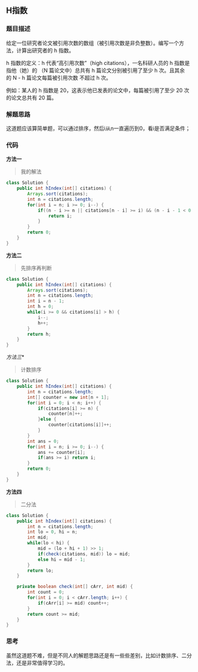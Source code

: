 ## H指数

### 题目描述
给定一位研究者论文被引用次数的数组（被引用次数是非负整数）。编写一个方法，计算出研究者的 h 指数。

h 指数的定义：h 代表“高引用次数”（high citations），一名科研人员的 h 指数是指他（她）的 （N 篇论文中）总共有 h 篇论文分别被引用了至少 h 次。且其余的 N - h 篇论文每篇被引用次数 不超过 h 次。

例如：某人的 h 指数是 20，这表示他已发表的论文中，每篇被引用了至少 20 次的论文总共有 20 篇。

### 解题思路
这道题应该算简单题，可以通过排序，然后i从n一直遍历到0，看i是否满足条件；

### 代码

**方法一**
>我的解法

```java
class Solution {
    public int hIndex(int[] citations) {
        Arrays.sort(citations);
        int n = citations.length;
        for(int i = n; i >= 0; i--) {
            if((n - i >= n || citations[n - i] >= i) && (n - i - 1 < 0 || (citations[n - i - 1] <= i))) {
                return i;
            }
        }
        return 0;
    }
}
```

**方法二**
> 先排序再判断

```java
class Solution {
    public int hIndex(int[] citations) {
        Arrays.sort(citations);
        int n = citations.length;
        int i = n - 1;
        int h = 0;
        while(i >= 0 && citations[i] > h) {
            i--;
            h++;
        }
        return h;
    }
}
```

*方法三**
> 计数排序

```java
class Solution {
    public int hIndex(int[] citations) {
        int n = citations.length;
        int[] counter = new int[n + 1];
        for(int i = 0; i < n; i++) {
            if(citations[i] >= n) {
                counter[n]++;
            }else {
                counter[citations[i]]++;
            }
        }
        int ans = 0;
        for(int i = n; i >= 0; i--) {
            ans += counter[i];
            if(ans >= i) return i;
        }
        return 0;
    }
}
```

**方法四**
> 二分法

```java
class Solution {
    public int hIndex(int[] citations) {
        int n = citations.length;
        int lo = 0, hi = n;
        int mid;
        while(lo < hi) {
            mid = (lo + hi + 1) >> 1;
            if(check(citations, mid)) lo = mid;
            else hi = mid - 1;
        }
        return lo;
    }

    private boolean check(int[] cArr, int mid) {
        int count = 0;
        for(int i = 0; i < cArr.length; i++) {
            if(cArr[i] >= mid) count++;
        }
        return count >= mid;
    }
}
```

### 思考
虽然这道题不难，但是不同人的解题思路还是有一些些差别，比如计数排序、二分法，还是非常值得学习的。
